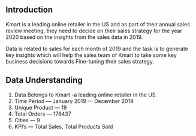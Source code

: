 <!DOCTYPE html>
<html>
<head>
 </head>
  <body>
    <h2>Introduction</h2>
    <p>Kmart is a leading online retailer in the US and as part of their annual sales review meeting, they need to decide on their sales strategy for the year 2020 based on the insights from the sales data in 2019.

Data is related to sales for each month of 2019 and the task is to generate key insights which will help the sales team of Kmart to take some key business decisions towards Fine-tuning their sales strategy.</p>
    <h2>Data Understanding</h2>
    <ol>
      <li>Data Belongs to Kmart -a leading online retailer in the US.</li>
      <li>Time Period — January 2019 — December 2019</li>
      <li>Unique Product — 19</li>
      <li>Total Orders — 178437</li>
      <li>Cities — 9</li>
      <li>KPI’s — Total Sales, Total Products Sold</li>
    </ol>
  </body>
  </html>
  
